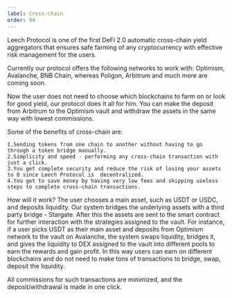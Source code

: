 ```yaml
---
label: Cross-chain
order: 94
---
```


Leech Protocol is one of the first DeFi 2.0 automatic cross-chain yield aggregators that ensures safe farming of any cryptocurrency with effective risk management for the users.

Currently our protocol offers the following networks to work with: Optimism, Avalanche, BNB Chain,  whereas Poligon, Arbitrum and much more are coming soon.

Now the user does not need to choose which blockchains to farm on or look for good yield, our protocol does it all for him. You can make the deposit from Arbitrum to the Optimism vault and withdraw the assets in the same way with lowest commissions.

Some of the benefits of cross-chain are:

    1.Sending tokens from one chain to another without having to go through a token bridge manually.
    2.Simplicity and speed - performing any cross-chain transaction with just a click.
    3.You get complete security and reduce the risk of losing your assets to 0 since Leech Protocol is  decentralized.
    4.You get to save money by having very low fees and skipping useless steps to complete cross-chain transactions.

How will it work? The user chooses a main asset, such as USDT or USDC, and deposits liquidity. Our system bridges the underlying assets with a third party bridge - Stargate. After this the assets are sent to the smart contract for further interaction with the strategies assigned to the vault. 
For instance, if a user picks USDT as their main asset and deposits from Optimism network to the vault on Avalanche, the system swaps liquidity, bridges it, and gives the liquidity to DEX assigned to the vault into different pools to earn the rewards and gain profit. In this way users can earn on different blockchains and do not need to make tons of transactions to bridge, swap, deposit the liquidity.

All commissions for such transactions are minimized, and the deposit/withdrawal is made in one click.
